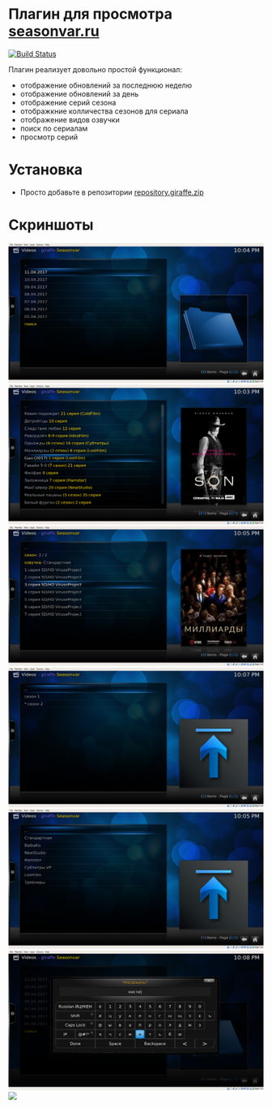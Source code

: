 
# Плагин для просмотра [seasonvar.ru](http://seasonvar.ru)

[![Build Status](https://travis-ci.org/weirdgiraffe/plugin.video.giraffe.seasonvar.svg?branch=master)](https://travis-ci.org/weirdgiraffe/plugin.video.giraffe.seasonvar)

Плагин реализует довольно простой функционал:

- отображение обновлений за последнюю неделю
- отображение обновлений за день
- отображение серий сезона
- отображкние колличества сезонов для сериала
- отображение видов озвучки
- поиск по сериалам
- просмотр серий

# Установка

- Просто добавьте в репозитории [repository.giraffe.zip](https://github.com/weirdgiraffe/kodi.addon.repo/raw/master/repository.giraffe.zip)

# Скриншоты

![](screenshots/week.png)
![](screenshots/day.png)
![](screenshots/episodes.png)
![](screenshots/seasons.png)
![](screenshots/translations.png)
![](screenshots/search_input.png)
![](screenshots/search_results.png)

